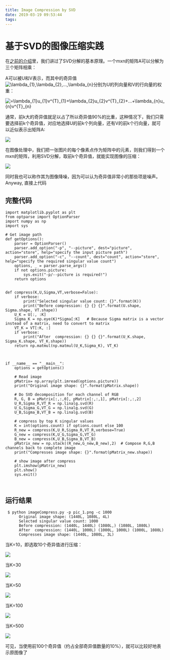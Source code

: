 ```yaml
---
title: Image Compression by SVD
date: 2019-03-19 09:53:44
tags:
---
```


# 基于SVD的图像压缩实践

在[之前的介绍](https://github.com/DorianZi/algorithm_explained/blob/master/matrix_SVD_decomposition.md)里，我们讲过了SVD分解的基本原理。一个mxn的矩阵A可以分解为三个矩阵相乘：

A可以被U和V表示，而其中的奇异值<img src="https://latex.codecogs.com/gif.latex?\lambda_{1},\lambda_{2},...,\lambda_{n}" title="\lambda_{1},\lambda_{2},...,\lambda_{n}"  style="display:inline;vertical-align:text-top;"/>分别为U的列向量和V的行向量的权重：

<img src="https://latex.codecogs.com/gif.latex?\underset{m\times&space;n}{A}=\lambda_{1}u_{1}v^{T}_{1}&plus;\lambda_{2}u_{2}v^{T}_{2}&plus;...&plus;\lambda_{n}u_{n}v^{T}_{n}" title="=\lambda_{1}u_{1}v^{T}_{1}+\lambda_{2}u_{2}v^{T}_{2}+...+\lambda_{n}u_{n}v^{T}_{n}"  style="display:inline;vertical-align:text-top;"/>

通常，前k大的奇异值就足以占了所以奇异值90%的比重，这种情况下，我们只需要选择前k个奇异值，对应地选择U的前k个列向量，还有V的前k个行向量，就可以近似表示出矩阵A:

<img src="https://latex.codecogs.com/gif.latex?\underset{m\times&space;n}{\tilde{A}}=\underset{m\times&space;k}{(u_{1},u_{2},...,u_{k})}&space;\underset{k\times&space;k}{\begin{bmatrix}&space;\lambda_{1}&&space;&&space;&&space;0&space;\\&space;&&space;\lambda_{2}&&space;&&space;\\&space;&&space;&&space;...&&space;\\&space;&&space;&&space;&&space;\lambda_{k}\end{bmatrix}}&space;\underset{k\times&space;n}{\begin{pmatrix}&space;v^{T}_{1}\\&space;v^{T}_{2}\\&space;...\\&space;v^{T}_{k}&space;\end{pmatrix}&space;}" style="display:inline;vertical-align:text-top;">

在图像处理中，我们把一张图片的每个像素点作为矩阵中的元素，则我们得到一个mxn的矩阵，利用SVD分解，取前k个奇异值，就能实现图像的压缩：

<img src="https://github.com/DorianZi/algorithm_explained/raw/master/res/svd_cut.png" style="display:inline;vertical-align:text-top;">

同时我也可以称作其为图像降噪，因为可以认为奇异值非常小的那些项是噪声。
Anyway, 直接上代码

## 完整代码
```
import matplotlib.pyplot as plt
from optparse import OptionParser
import numpy as np
import sys

# Get image path
def getOptions():
	parser = OptionParser()
	parser.add_option("-p", "--picture", dest="picture", action="store", help="specify the input picture path")
	parser.add_option("-c", "--count", dest="count", action="store", help="specify the required singular value count")
	options, _ = parser.parse_args()
	if not options.picture:
		sys.exit("-p/--picture is required!")
	return options


def compress(K,U,Sigma,VT,verbose=False):
	if verbose:
		print("Selected singular value count: {}".format(K))
		print("Before compression: {} {} {}".format(U.shape, Sigma.shape, VT.shape))
	U_K = U[:, :K]
	Sigma_K = np.eye(K)*Sigma[:K]   # Because Sigma matrix is a vector instead of a matrix, need to convert to matrix
	VT_K = VT[:K, :]
	if verbose:
		print("After  compression: {} {} {}".format(U_K.shape, Sigma_K.shape, VT_K.shape))
	return np.matmul(np.matmul(U_K,Sigma_K), VT_K)



if __name__ == "__main__":
	options = getOptions()

	# Read image
	pMatrix= np.array(plt.imread(options.picture))
	print("Original image shape: {}".format(pMatrix.shape))

	# Do SVD decomposition for each channel of RGB
	R, G, B = pMatrix[:,:,0], pMatrix[:,:,1], pMatrix[:,:,2]
	U_R,Sigma_R,VT_R = np.linalg.svd(R)
	U_G,Sigma_G,VT_G = np.linalg.svd(G)
	U_B,Sigma_B,VT_B = np.linalg.svd(B)

	# compress by top K singular values
	K = int(options.count) if options.count else 100
	R_new = compress(K,U_R,Sigma_R,VT_R,verbose=True)
	G_new = compress(K,U_G,Sigma_G,VT_G)
	B_new = compress(K,U_B,Sigma_B,VT_B)
	pMatrix_new = np.stack((R_new,G_new,B_new),2)  # Compose R,G,B channels back to complete image
	print("Compresses image shape: {}".format(pMatrix_new.shape))

	# show image after compress
	plt.imshow(pMatrix_new)
	plt.show()
	sys.exit()



```

## 运行结果
```
 $ python imageCompress.py -p pic_1.png -c 1000
      Original image shape: (1440L, 1080L, 4L)
      Selected singular value count: 1000
      Before compression: (1440L, 1440L) (1080L,) (1080L, 1080L)
      After  compression: (1440L, 1000L) (1000L, 1000L) (1000L, 1080L)
      Compresses image shape: (1440L, 1080L, 3L)
```
当K=10，即选取10个奇异值进行压缩：

<img src="https://github.com/DorianZi/algorithm_explained/blob/master/res/SVD_k_10.png?raw=true" style="display:inline;vertical-align:text-top;">

当K=30

<img src="https://github.com/DorianZi/algorithm_explained/blob/master/res/SVD_k_30.png?raw=true" style="display:inline;vertical-align:text-top;">

当K=50

<img src="https://github.com/DorianZi/algorithm_explained/blob/master/res/SVD_k_50.png?raw=true" style="display:inline;vertical-align:text-top;">

当K=100

<img src="https://github.com/DorianZi/algorithm_explained/blob/master/res/SVD_k_100.png?raw=true" style="display:inline;vertical-align:text-top;">

当K=500

<img src="https://github.com/DorianZi/algorithm_explained/blob/master/res/SVD_k_500.png?raw=true" style="display:inline;vertical-align:text-top;">

可见，当使用前100个奇异值（约占全部奇异值数量的10%），就可以比较好地表示原图像了
